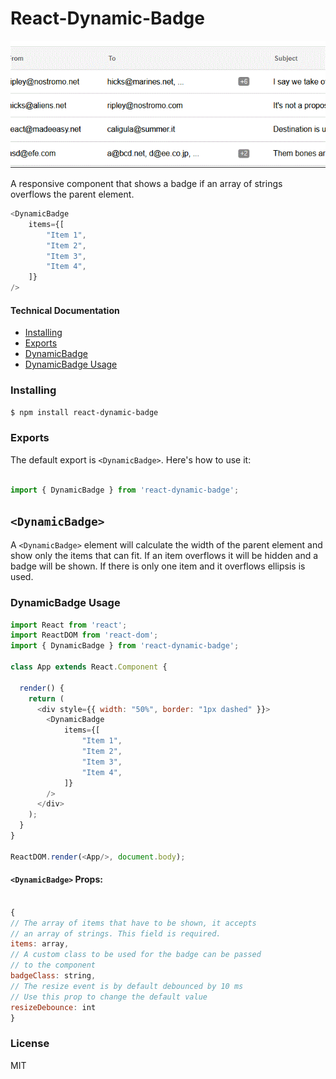# React-Dynamic-Badge

![Alt text](/shot.gif?raw=true "Screenshot")

A responsive component that shows a badge if an array of strings overflows the parent element.

```js
<DynamicBadge
    items={[
        "Item 1",
        "Item 2",
        "Item 3",
        "Item 4",
    ]}
/>
```

#### Technical Documentation

- [Installing](#installing)
- [Exports](#exports)
- [DynamicBadge](#dynamic-badge)
- [DynamicBadge Usage](#dynamic-badge-usage)

### Installing

```bash
$ npm install react-dynamic-badge
```

### Exports

The default export is `<DynamicBadge>`.
Here's how to use it:

```js

import { DynamicBadge } from 'react-dynamic-badge';

```

## `<DynamicBadge>`

A `<DynamicBadge>` element will calculate the width of the parent element and show only the items that can fit. If an item overflows it will be hidden and a badge will be shown. If there is only one item and it overflows ellipsis is used.

### DynamicBadge Usage

```js
import React from 'react';
import ReactDOM from 'react-dom';
import { DynamicBadge } from 'react-dynamic-badge';

class App extends React.Component {

  render() {
    return (
      <div style={{ width: "50%", border: "1px dashed" }}>
        <DynamicBadge
            items={[
                "Item 1",
                "Item 2",
                "Item 3",
                "Item 4",
            ]}
        />
      </div>
    );
  }
}

ReactDOM.render(<App/>, document.body);
```

#### `<DynamicBadge>` Props:

```js

{
// The array of items that have to be shown, it accepts
// an array of strings. This field is required.
items: array,
// A custom class to be used for the badge can be passed
// to the component
badgeClass: string,
// The resize event is by default debounced by 10 ms
// Use this prop to change the default value
resizeDebounce: int
}

```

### License

MIT